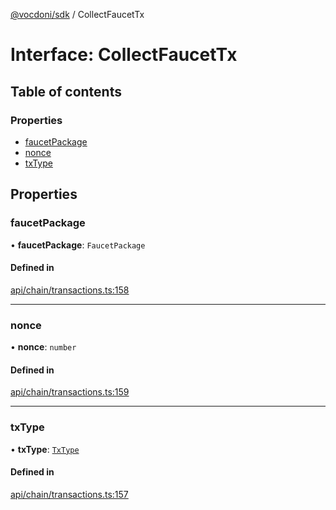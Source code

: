 [@vocdoni/sdk](/sdk) / CollectFaucetTx

# Interface: CollectFaucetTx

## Table of contents

### Properties

- [faucetPackage](CollectFaucetTx#faucetpackage)
- [nonce](CollectFaucetTx#nonce)
- [txType](CollectFaucetTx#txtype)

## Properties

### faucetPackage

• **faucetPackage**: `FaucetPackage`

#### Defined in

[api/chain/transactions.ts:158](https://github.com/vocdoni/vocdoni-sdk/blob/66360b95227306027699be0e80826ca7975027a0/src/api/chain/transactions.ts#L158)

___

### nonce

• **nonce**: `number`

#### Defined in

[api/chain/transactions.ts:159](https://github.com/vocdoni/vocdoni-sdk/blob/66360b95227306027699be0e80826ca7975027a0/src/api/chain/transactions.ts#L159)

___

### txType

• **txType**: [`TxType`](../enums/TxType)

#### Defined in

[api/chain/transactions.ts:157](https://github.com/vocdoni/vocdoni-sdk/blob/66360b95227306027699be0e80826ca7975027a0/src/api/chain/transactions.ts#L157)
